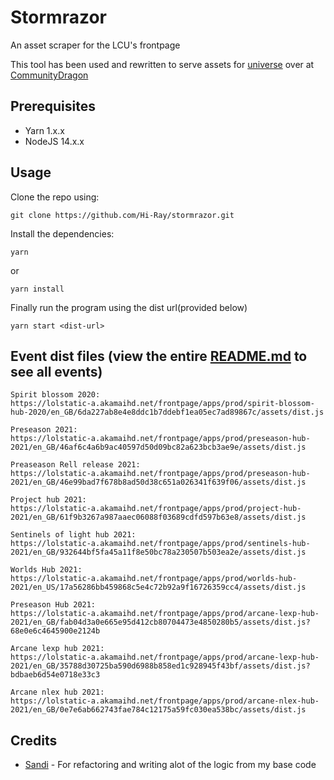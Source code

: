 # Stormrazor
An asset scraper for the LCU's frontpage

This tool has been used and rewritten to serve assets for [universe](https://universe.communitydragon.org/) over at [CommunityDragon](https://communitydragon.org/)

## Prerequisites
 - Yarn 1.x.x
 - NodeJS 14.x.x

## Usage

Clone the repo using:


```
git clone https://github.com/Hi-Ray/stormrazor.git
```

Install the dependencies:

```
yarn
```

or

```
yarn install
```

Finally run the program using the dist url(provided below)

```
yarn start <dist-url>
```




## Event dist files (view the entire [README.md](README.md) to see all events)
```
Spirit blossom 2020:
https://lolstatic-a.akamaihd.net/frontpage/apps/prod/spirit-blossom-hub-2020/en_GB/6da227ab8e4e8ddc1b7ddebf1ea05ec7ad89867c/assets/dist.js

Preseason 2021:
https://lolstatic-a.akamaihd.net/frontpage/apps/prod/preseason-hub-2021/en_GB/46af6c4a6b9ac40597d50d09bc82a623bcb3ae9e/assets/dist.js

Preaseason Rell release 2021:
https://lolstatic-a.akamaihd.net/frontpage/apps/prod/preseason-hub-2021/en_GB/46e99bad7f678b8ad50d38c651a026341f639f06/assets/dist.js

Project hub 2021:
https://lolstatic-a.akamaihd.net/frontpage/apps/prod/project-hub-2021/en_GB/61f9b3267a987aaec06088f03689cdfd597b63e8/assets/dist.js

Sentinels of light hub 2021:
https://lolstatic-a.akamaihd.net/frontpage/apps/prod/sentinels-hub-2021/en_GB/932644bf5fa45a11f8e50bc78a230507b503ea2e/assets/dist.js

Worlds Hub 2021:
https://lolstatic-a.akamaihd.net/frontpage/apps/prod/worlds-hub-2021/en_US/17a56286bb459868c5e4c72b92a9f16726359cc4/assets/dist.js

Preseason Hub 2021:
https://lolstatic-a.akamaihd.net/frontpage/apps/prod/arcane-lexp-hub-2021/en_GB/fab04d3a0e665e95d412cb80704473e4850280b5/assets/dist.js?68e0e6c4645900e2124b

Arcane lexp hub 2021:
https://lolstatic-a.akamaihd.net/frontpage/apps/prod/arcane-lexp-hub-2021/en_GB/35788d30725ba590d6988b858ed1c928945f43bf/assets/dist.js?bdbaeb6d54e0718e33c3

Arcane nlex hub 2021:
https://lolstatic-a.akamaihd.net/frontpage/apps/prod/arcane-nlex-hub-2021/en_GB/0e7e6ab662743fae784c12175a59fc030ea538bc/assets/dist.js
```

## Credits
 - [Sandi](https://github.com/SKarajic) - For refactoring and writing alot of the logic from my base code
